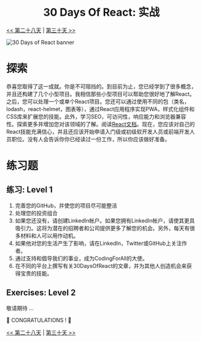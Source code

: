 <div align="center">
  <h1> 30 Days Of React: 实战</h1>
</div>

[<< 第二十八天](../28_project/28_project-CN.md) | [第三十天 >>](../30_conclusions/30_conclusions-CN.md)

![30 Days of React banner](../images/30_days_of_react_banner_day_29.jpg)

# 探索

恭喜您取得了这一成就。你是不可阻挡的。到目前为止，您已经学到了很多概念，并且还构建了几个小型项目。我相信那些小型项目可以帮助您很好地了解React。之后，您可以处理一个或单个React项目。您还可以通过使用不同的包（类名，lodash，react-helmet，图表等），通过React应用程序实现PWA，样式化组件和CSS库来扩展您的技能。此外，学习SEO，可访问性，响应能力和浏览器兼容性。探索更多并增加您对该领域的了解。阅读[React文档](https://react.docschina.org/)。现在，您应该对自己的React技能充满信心，并且还应该开始申请入门级或初级软开发人员或前端开发人员职位。没有人会告诉你你已经读过一份工作，所以你应该做好准备。

# 练习题

## 练习: Level 1

1. 完善您的GitHub，并使您的项目尽可能整洁
2. 处理您的投资组合
3. 如果您还没有，请创建LinkedIn帐户。如果您拥有LinkedIn帐户，请使其更具吸引力。这将为潜在的招聘者和公司提供更多了解您的机会。另外，每天有很多材料和人可以用作动机。
4. 如果他对您的生活产生了影响，请在LinkedIn，Twitter或GitHub上关注作者。
5. 通过支持和倡导我们的事业，成为CodingForAll的大使。
6. 在不同的平台上撰写有关30DaysOfReact的文章，并为其他人创造机会来获得宝贵的技能。

## Exercises: Level 2

敬请期待 ...

🎉 CONGRATULATIONS ! 🎉

[<< 第二十八天](../28_project/28_project-CN.md) | [第三十天 >>](../30_conclusions/30_conclusions-CN.md)
